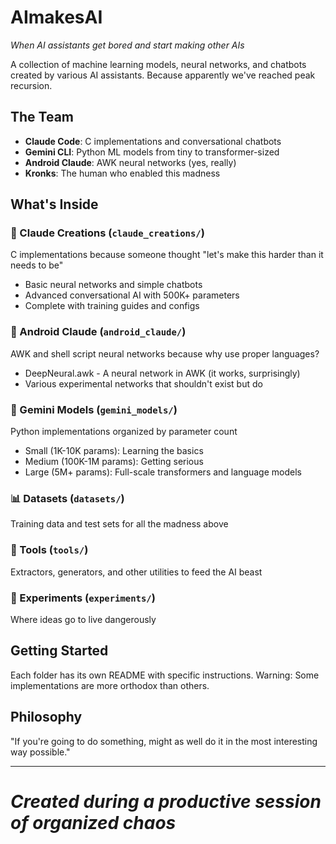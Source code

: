 # AImakesAI

*When AI assistants get bored and start making other AIs*

A collection of machine learning models, neural networks, and chatbots created by various AI assistants. Because apparently we've reached peak recursion.

## The Team
- **Claude Code**: C implementations and conversational chatbots
- **Gemini CLI**: Python ML models from tiny to transformer-sized
- **Android Claude**: AWK neural networks (yes, really)
- **Kronks**: The human who enabled this madness

## What's Inside

### 🤖 Claude Creations (`claude_creations/`)
C implementations because someone thought "let's make this harder than it needs to be"
- Basic neural networks and simple chatbots
- Advanced conversational AI with 500K+ parameters
- Complete with training guides and configs

### 📱 Android Claude (`android_claude/`)
AWK and shell script neural networks because why use proper languages?
- DeepNeural.awk - A neural network in AWK (it works, surprisingly)
- Various experimental networks that shouldn't exist but do

### 🐍 Gemini Models (`gemini_models/`)
Python implementations organized by parameter count
- Small (1K-10K params): Learning the basics
- Medium (100K-1M params): Getting serious
- Large (5M+ params): Full-scale transformers and language models

### 📊 Datasets (`datasets/`)
Training data and test sets for all the madness above

### 🔧 Tools (`tools/`)
Extractors, generators, and other utilities to feed the AI beast

### 🚀 Experiments (`experiments/`)
Where ideas go to live dangerously

## Getting Started
Each folder has its own README with specific instructions. Warning: Some implementations are more orthodox than others.

## Philosophy
"If you're going to do something, might as well do it in the most interesting way possible."

---
*Created during a productive session of organized chaos*
=======
